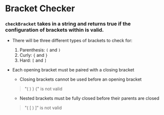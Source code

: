 # Bracket Checker


### `checkBracket` takes in a string and returns true if the configuration of brackets within is valid.

* There will be three different types of brackets to check for:
  1. Parenthesis: `(` and `)`
  2. Curly: `{` and `}`
  3. Hard: `[` and `]`

* Each opening bracket must be paired with a closing bracket
  * Closing brackets cannot be used before an opening bracket
  > "( ) } {" is not valid
  * Nested brackets must be fully closed before their parents are closed
  > "( [ ) ]" is not valid
  